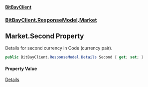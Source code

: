 #### [BitBayClient](./index.md 'index')
### [BitBayClient.ResponseModel](./BitBayClient-ResponseModel.md 'BitBayClient.ResponseModel').[Market](./BitBayClient-ResponseModel-Market.md 'BitBayClient.ResponseModel.Market')
## Market.Second Property
Details for second currency in Code (currency pair).  
```csharp
public BitBayClient.ResponseModel.Details Second { get; set; }
```
#### Property Value
[Details](./BitBayClient-ResponseModel-Details.md 'BitBayClient.ResponseModel.Details')  
